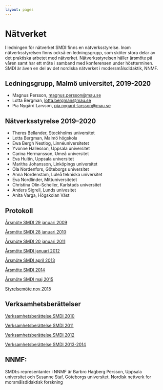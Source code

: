 ```yaml
---
layout: pages
---
```


#  Nätverket

I ledningen för nätverket SMDI finns en nätverksstyrelse. Inom nätverksstyrelsen finns också en ledningsgrupp, som sköter stora delar av det praktiska arbetet med nätverket. Nätverksstyrelsen håller årsmöte på våren samt har ett möte i samband med konferensen under höstterminen. SMDI är även en del av det nordiska nätverket i modersmålsdidaktik, NNMF.

## Ledningsgrupp, Malmö universitet, 2019-2020

* Magnus Persson, [magnus.persson@mau.se](magnus.persson@mau.se)
* Lotta Bergman, lotta.bergman@mau.se
* Pia Nygård Larsson, pia.nygard-larsson@mau.se 

## Nätverksstyrelse 2019–2020

* Theres Bellander, Stockholms universitet
* Lotta Bergman, Malmö högskola
* Ewa Bergh Nestlog, Linnéuniversitetet
* Yvonne Hallesson, Uppsala universitet
* Carina Hermansson, Umeå universitet
* Eva Hultin, Uppsala universitet
* Maritha Johansson, Linköpings universitet
* Ola Nordenfors, Göteborgs universitet
* Anna Nordenstam, Luleå tekniska universitet
* Eva Nordlinder, Mittuniversitetet
* Christina Olin-Scheller, Karlstads universitet
* Anders Sigrell, Lunds univesitet
* Anita Varga, Högskolan Väst


## Protokoll

[Årsmöte SMDI 29 januari 2009](https://drive.google.com/open?id=1Yk-D_pwe2O-vLMKIUc6PqqzUTu6w1Tg2)

[Årsmöte SMDI 28 januari 2010](https://drive.google.com/open?id=1Yk-D_pwe2O-vLMKIUc6PqqzUTu6w1Tg2)

[Årsmöte SMDI 20 januari 2011](https://drive.google.com/open?id=1Yk-D_pwe2O-vLMKIUc6PqqzUTu6w1Tg2)

[Årsmöte SMDI januari 2012](https://drive.google.com/open?id=1Yk-D_pwe2O-vLMKIUc6PqqzUTu6w1Tg2)

[Årsmöte SMDI april 2013](https://drive.google.com/open?id=1Yk-D_pwe2O-vLMKIUc6PqqzUTu6w1Tg2)

[Årsmöte SMDI 2014](https://drive.google.com/open?id=1Yk-D_pwe2O-vLMKIUc6PqqzUTu6w1Tg2)

[Årsmöte SMDI maj 2015](https://drive.google.com/open?id=1Yk-D_pwe2O-vLMKIUc6PqqzUTu6w1Tg2)

[Styrelsemöte nov 2015](https://drive.google.com/open?id=1Yk-D_pwe2O-vLMKIUc6PqqzUTu6w1Tg2)

## Verksamhetsberättelser

[Verksamhetsberättelse SMDI 2010](https://drive.google.com/open?id=1Yk-D_pwe2O-vLMKIUc6PqqzUTu6w1Tg2)


[Verksamhetsberättelse SMDI 2011](https://drive.google.com/open?id=1Yk-D_pwe2O-vLMKIUc6PqqzUTu6w1Tg2)


[Verksamhetsberättelse SMDI 2012](https://drive.google.com/open?id=1Yk-D_pwe2O-vLMKIUc6PqqzUTu6w1Tg2)


[Verksamhetsberättelse SMDI 2013-2014](https://drive.google.com/open?id=1Yk-D_pwe2O-vLMKIUc6PqqzUTu6w1Tg2)

## NNMF:
SMDI:s representanter i NNMF är Barbro Hagberg Persson, Uppsala universitet och Susanne Staf, Göteborgs universitet. Nordisk nettverk for morsmålsdidaktisk forskning
